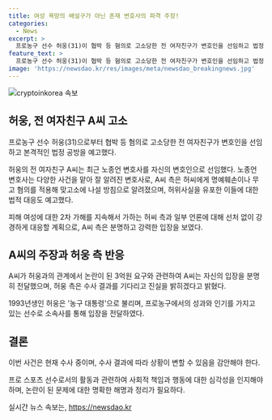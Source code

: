 ```yaml
---
title: 여성 욕망의 배설구가 아닌 존재 변호사의 파격 주장!
categories:
  - News
excerpt: >
  프로농구 선수 허웅(31)이 협박 등 혐의로 고소당한 전 여자친구가 변호인을 선임하고 법정 공방을 예고했다. 변호사는 고소한 선우은숙 사건 등을 담당한 인물로 알려져, 허씨에게 명예훼손이나 무고 혐의를 맞고소할 방침이다. A씨는 허위사실 유포한 이들에 대해 법적 대응을 예고하며, 피해 여성에 대한 2차 가해를 지속하는 허씨 측에 강력히 대응할 계획이라고 전했다. 허웅 측은 A씨를 공갈미수, 협박 등으로 고소하며, A씨는 3억원을 요구한 것은 임신중절 수술의 대가로 허웅이 제시한 것이라고 반박했다.
feature_text: >
  프로농구 선수 허웅(31)이 협박 등 혐의로 고소당한 전 여자친구가 변호인을 선임하고 법정 공방을 예고했다. 변호사는 고소한 선우은숙 사건 등을 담당한 인물로 알려져, 허씨에게 명예훼손이나 무고 혐의를 맞고소할 방침이다. A씨는 허위사실 유포한 이들에 대해 법적 대응을 예고하며, 피해 여성에 대한 2차 가해를 지속하는 허씨 측에 강력히 대응할 계획이라고 전했다. 허웅 측은 A씨를 공갈미수, 협박 등으로 고소하며, A씨는 3억원을 요구한 것은 임신중절 수술의 대가로 허웅이 제시한 것이라고 반박했다.
image: 'https://newsdao.kr/res/images/meta/newsdao_breakingnews.jpg'
---
```


<p><img src="https://newsdao.kr/res/images/meta/newsdao_breakingnews.jpg" alt="cryptoinkorea 속보" /></p>

<h2 data-ke-size="size26">허웅, 전 여자친구 A씨 고소</h2>

<p data-ke-size="size16">프로농구 선수 허웅(31)으로부터 협박 등 혐의로 고소당한 전 여자친구가 변호인을 선임하고 본격적인 법정 공방을 예고했다.</p>

<p data-ke-size="size16">허웅의 전 여자친구 A씨는 최근 노종언 변호사를 자신의 변호인으로 선임했다. 노종언 변호사는 다양한 사건을 맡아 잘 알려진 변호사로, A씨 측은 허씨에게 명예훼손이나 무고 혐의를 적용해 맞고소에 나설 방침으로 알려졌으며, 허위사실을 유포한 이들에 대한 법적 대응도 예고했다.</p>

<p data-ke-size="size16">피해 여성에 대한 2차 가해를 지속해서 가하는 허씨 측과 일부 언론에 대해 선처 없이 강경하게 대응할 계획으로, A씨 측은 분명하고 강력한 입장을 보였다.</p>

<h2 data-ke-size="size26">A씨의 주장과 허웅 측 반응</h2>

<p data-ke-size="size16">A씨가 허웅과의 관계에서 논란이 된 3억원 요구와 관련하여 A씨는 자신의 입장을 분명히 전달했으며, 허웅 측은 수사 결과를 기다리고 진실을 밝히겠다고 밝혔다.</p>

<p data-ke-size="size16">1993년생인 허웅은 '농구 대통령'으로 불리며, 프로농구에서의 성과와 인기를 가지고 있는 선수로 소속사를 통해 입장을 전달하였다.</p>

<h2 data-ke-size="size26">결론</h2>

<p data-ke-size="size16">이번 사건은 현재 수사 중이며, 수사 결과에 따라 상황이 변할 수 있음을 감안해야 한다.</p>

<p data-ke-size="size16">프로 스포츠 선수로서의 활동과 관련하여 사회적 책임과 행동에 대한 심각성을 인지해야 하며, 논란이 된 문제에 대한 명확한 해명과 정리가 필요하다.</p>
실시간 뉴스 속보는, <a href="https://newsdao.kr" rel="dofollow">https://newsdao.kr</a>



